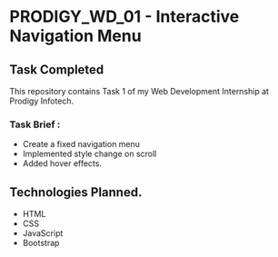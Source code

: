 # PRODIGY_WD_01 - Interactive Navigation Menu

## Task Completed
This repository contains Task 1 of my Web Development Internship at Prodigy Infotech.

### Task Brief :
- Create  a fixed navigation menu
 -  Implemented style change on scroll 
 - Added hover effects.

 ## Technologies Planned.

 - HTML
 - CSS
 - JavaScript
 - Bootstrap
 
